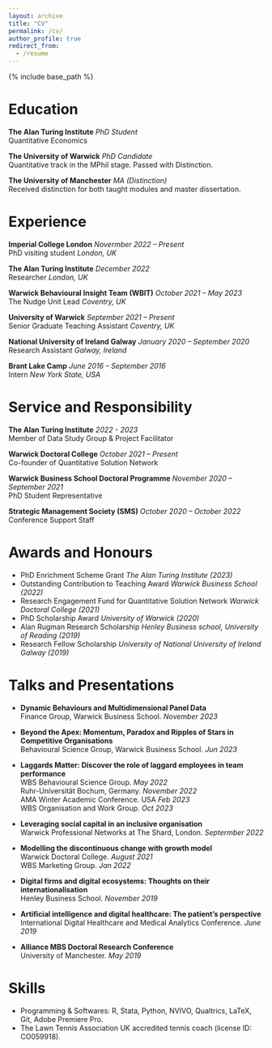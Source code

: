 ```yaml
---
layout: archive
title: "CV"
permalink: /cv/
author_profile: true
redirect_from:
  - /resume
---
```


{% include base_path %}

# Education

**The Alan Turing Institute** *PhD Student*  
Quantitative Economics

**The University of Warwick** *PhD Candidate*  
Quantitative track in the MPhil stage. Passed with Distinction.

**The University of Manchester** *MA (Distinction)*  
Received distinction for both taught modules and master dissertation.

# Experience

**Imperial College London** *Novermber 2022 – Present*  
PhD visiting student *London, UK*

**The Alan Turing Institute** *December 2022*  
Researcher *London, UK*

**Warwick Behavioural Insight Team (WBIT)** *October 2021 – May 2023*  
The Nudge Unit Lead *Coventry, UK*

**University of Warwick** *September 2021 – Present*  
Senior Graduate Teaching Assistant *Coventry, UK*

**National University of Ireland Galway** *January 2020 – September 2020*  
Research Assistant *Galway, Ireland*

**Brant Lake Camp** *June 2016 – September 2016*  
Intern *New York State, USA*

# Service and Responsibility

**The Alan Turing Institute** *2022 - 2023*  
Member of Data Study Group & Project Facilitator 

**Warwick Doctoral College** *October 2021 – Present*  
Co-founder of Quantitative Solution Network 

**Warwick Business School Doctoral Programme** *November 2020 – September 2021*  
PhD Student Representative

**Strategic Management Society (SMS)** *October 2020 – October 2022*  
Conference Support Staff

# Awards and Honours 
 
* PhD Enrichment Scheme Grant *The Alan Turing Institute (2023)*
* Outstanding Contribution to Teaching Award *Warwick Business School (2022)*
* Research Engagement Fund for Quantitative Solution Network *Warwick Doctoral College (2021)*
* PhD Scholarship Award *University of Warwick (2020)*
* Alan Rugman Research Scholarship *Henley Business school, University of Reading (2019)*
* Research Fellow Scholarship *University of National University of Ireland Galway (2019)*

# Talks and Presentations

* **Dynamic Behaviours and Multidimensional Panel Data**  
Finance Group, Warwick Business School.  *November 2023*

* **Beyond the Apex: Momentum, Paradox and Ripples of Stars in Competitive Organisations**  
Behavioural Science Group, Warwick Business School.  *Jun 2023*

* **Laggards Matter: Discover the role of laggard employees in team performance**  
  WBS Behavioural Science Group. *May 2022*  
  Ruhr-Universität Bochum, Germany. *November 2022*  
  AMA Winter Academic Conference. USA *Feb 2023*  
  WBS Organisation and Work Group. *Oct 2023*

* **Leveraging social capital in an inclusive organisation**  
Warwick Professional Networks at The Shard, London. *Septermber 2022*

* **Modelling the discontinuous change with growth model**  
  Warwick Doctoral College. *August 2021*  
  WBS Marketing Group. *Jan 2022*

* **Digital firms and digital ecosystems: Thoughts on their internationalisation**  
Henley Business School. *November 2019*

* **Artificial intelligence and digital healthcare: The patient’s perspective**  
International Digital Healthcare and Medical Analytics Conference. *June 2019*

* **Alliance MBS Doctoral Research Conference**  
University of Manchester. *May 2019*

# Skills
* Programming & Softwares: R, Stata, Python, NVIVO, Qualtrics, LaTeX, Git, Adobe Premiere Pro.
* The Lawn Tennis Association UK accredited tennis coach (license ID: CO059918).

